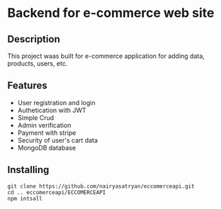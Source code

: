 # Backend for e-commerce web site

## Description

This project waas built for e-commerce application for adding data, products, users, etc.



## Features

- User registration and login
- Authetication with JWT
- Simple Crud
- Admin verification
- Payment with stripe
- Security of user's cart data
- MongoDB database

## Installing

  `git clone https://github.com/nairyasatryan/eccomerceapi.git                                                                                                           
  cd .. eccomerceapi/ECCOMERCEAPI                                                                                                                                      
  npm intsall`




